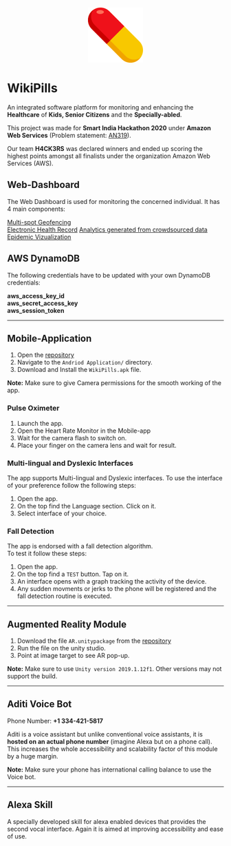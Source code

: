 <p align="center">
    <img alt="WikiPills logo" width="128" height="128" src="./public/android-chrome-256x256.png">
</p>

# WikiPills

An integrated software platform for monitoring and enhancing the **Healthcare** of **Kids, Senior Citizens** and the **Specially-abled**.

This project was made for **Smart India Hackathon 2020** under **Amazon Web Services** (Problem statement: [AN319](http://awssih2020.com/)).

Our team **H4CK3RS** was declared winners and ended up scoring the highest points amongst all finalists under the organization Amazon Web Services (AWS).

## Web-Dashboard

The Web Dashboard is used for monitoring the concerned individual. It has 4 main components:

<!-- Open the [repository](https://github.com/yashjaiswal1/AN319_H4CK3RS_SIH2020)

1. Navigate to the **public** directory
2. Open the file
>index.html
3. Find the login credentials below.
4. Log-In with the desired user.

### Log-In using the respective credentials on Admin Dashboard
---
Doctor Login:
ID: doctor
Pass: doctor123

Relative/Guardian Login:
ID: relative
Pass: relative123   -->

<!-- #### Demo Links: -->
<!-- [Web-App](https://wiki-pill.web.app/index.html "Log-In")   -->

[Multi-spot Geofencing](https://wiki-pill.web.app/child/index.html "Geofence")  
[Electronic Health Record](https://wiki-pill.web.app/patients.html "Health Profile")
[Analytics generated from crowdsourced data](https://wiki-pill.web.app/dashboard.html "Analytics")  
[Epidemic Vizualization](https://wiki-pill.web.app/public.html "Heatmap")  

## AWS DynamoDB

The following credentials have to be updated with your own DynamoDB credentials:

**aws_access_key_id**  
**aws_secret_access_key**  
**aws_session_token**

---

## Mobile-Application

1. Open the [repository](https://github.com/yashjaiswal1/AN319_H4CK3RS_SIH2020)
2. Navigate to the `Andriod Application/` directory.
3. Download and Install the `WikiPills.apk` file.

**Note:** Make sure to give Camera permissions for the smooth working of the app.

### Pulse Oximeter

1. Launch the app.
2. Open the Heart Rate Monitor in the Mobile-app
3. Wait for the camera flash to switch on.
4. Place your finger on the camera lens and wait for result.

### Multi-lingual and Dyslexic Interfaces

The app supports Multi-lingual and Dyslexic interfaces. To use the interface of your preference follow the following steps:

1. Open the app.
2. On the top find the Language section. Click on it.
3. Select interface of your choice.

### Fall Detection

The app is endorsed with a fall detection algorithm.  
To test it follow these steps:

1. Open the app.
2. On the top find a `TEST` button. Tap on it.
3. An interface opens with a graph tracking the activity of the device.
4. Any sudden movments or jerks to the phone will be registered and the fall detection routine is executed.

---

## Augmented Reality Module

1. Download the file `AR.unitypackage` from the [repository](https://github.com/yashjaiswal1/AN319_H4CK3RS_SIH2020)
2. Run the file on the unity studio.
3. Point at image target to see AR pop-up.

**Note:** Make sure to use `Unity version 2019.1.12f1`. Other versions may not support the build.

---

## Aditi Voice Bot

Phone Number: **+1 334-421-5817**

Aditi is a voice assistant but unlike conventional voice assistants, it is **hosted on an actual phone number** (imagine Alexa but on a phone call). This increases the whole accessibility and scalability factor of this module by a huge margin.

**Note:** Make sure your phone has international calling balance to use the Voice bot.

---

## Alexa Skill

A specially developed skill for alexa enabled devices that provides the second vocal interface. Again it is aimed at improving accessibility and ease of use.
